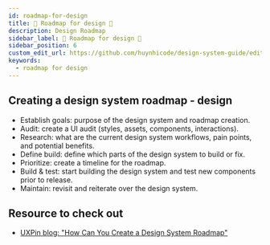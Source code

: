 ```yaml
---
id: roadmap-for-design
title: 🎯 Roadmap for design 🎨
description: Design Roadmap
sidebar_label: 🎯 Roadmap for design 🎨
sidebar_position: 6
custom_edit_url: https://github.com/huynhicode/design-system-guide/edit/main/docs/design-system-guide/roadmap-for-design.md
keywords:
  - roadmap for design
---
```


## Creating a design system roadmap - design

- Establish goals: purpose of the design system and roadmap creation.
- Audit: create a UI audit (styles, assets, components, interactions).
- Research: what are the current design system workflows, pain points, and potential benefits.
- Define build: define which parts of the design system to build or fix.
- Prioritize: create a timeline for the roadmap.
- Build & test: start building the design system and test new components prior to release.
- Maintain: revisit and reiterate over the design system.

## Resource to check out

- [UXPin blog: "How Can You Create a Design System Roadmap"](https://www.uxpin.com/studio/blog/design-system-rodmap/)
